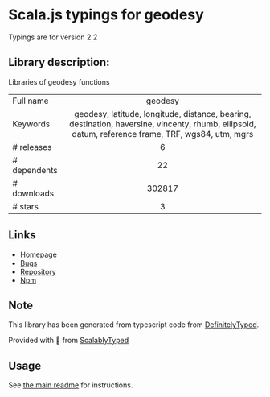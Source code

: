 
# Scala.js typings for geodesy

Typings are for version 2.2

## Library description:
Libraries of geodesy functions

|                    |                 |
| ------------------ | :-------------: |
| Full name          | geodesy |
| Keywords           | geodesy, latitude, longitude, distance, bearing, destination, haversine, vincenty, rhumb, ellipsoid, datum, reference frame, TRF, wgs84, utm, mgrs |
| # releases         | 6 |
| # dependents       | 22 |
| # downloads        | 302817 |
| # stars            | 3 |

## Links
- [Homepage](http://www.movable-type.co.uk/scripts/geodesy-library.html)
- [Bugs](https://github.com/chrisveness/geodesy/issues)
- [Repository](https://github.com/chrisveness/geodesy)
- [Npm](https://www.npmjs.com/package/geodesy)
    


## Note
This library has been generated from typescript code from [DefinitelyTyped](https://definitelytyped.org).

Provided with :purple_heart: from [ScalablyTyped](https://github.com/oyvindberg/ScalablyTyped)

## Usage
See [the main readme](../../readme.md) for instructions.



